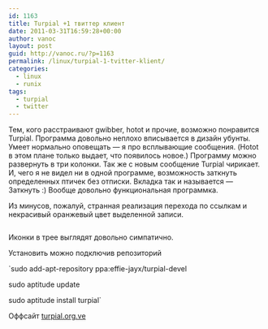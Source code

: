 ```yaml
---
id: 1163
title: Turpial +1 твиттер клиент
date: 2011-03-31T16:59:28+00:00
author: vanoc
layout: post
guid: http://vanoc.ru/?p=1163
permalink: /linux/turpial-1-tvitter-klient/
categories:
  - linux
  - runix
tags:
  - turpial
  - twitter
---
```

Тем, кого расстраивают gwibber, hotot и прочие, возможно понравится Turpial. Программа довольно неплохо вписывается в дизайн убунты. Умеет нормально оповещать &#8212; я про всплывающие сообщения. (Hotot в этом плане только выдает, что появилось новое.) Программу можно развернуть в три колонки. Так же с новым сообщение Turpial чирикает. И, чего я не видел ни в одной программе, возможность заткнуть определенных птичек без отписки. Вкладка так и называется &#8212; Заткнуть :) Вообще довольно функциональная программка.

Из минусов, пожалуй, странная реализация перехода по ссылкам и некрасивый оранжевый цвет выделенной записи.

[<img class="aligncenter size-medium wp-image-1164" title="turpial" src="http://vanoc.ru/uploads/2011/03/turpial-227x300.png" alt="" />](http://vanoc.ru/uploads/2011/03/turpial.png)

Иконки в трее выглядят довольно симпатично.

Установить можно подключив репозиторий

`sudo add-apt-repository ppa:effie-jayx/turpial-devel</p>
<p>sudo aptitude update</p>
<p>sudo aptitude install turpial`

Оффсайт [turpial.org.ve](http://turpial.org.ve)